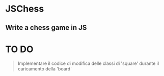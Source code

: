 # JSChess
## Write a chess game in JS


# TO DO

> Implementare il codice di modifica delle classi di 'square' durante il caricamento della 'board'
